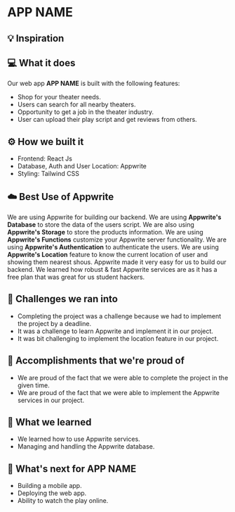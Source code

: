 # APP NAME

## 💡 Inspiration

## 💻 What it does

Our web app **APP NAME** is built with the following features:
- Shop for your theater needs.
- Users can search for all nearby theaters.
- Opportunity to get a job in the theater industry.
- User can upload their play script and get reviews from others.

## ⚙️ How we built it

- Frontend: React Js
- Database, Auth and User Location: Appwrite
- Styling: Tailwind CSS

## ☁️ Best Use of Appwrite

We are using Appwrite for building our backend. We are using **Appwrite's Database** to store the data of the users script. We are also using **Appwrite's Storage** to store the products information. We are using **Appwrite's Functions** customize your Appwrite server functionality. We are using **Appwrite's Authentication** to authenticate the users. We are using **Appwrite's Location** feature to know the current location of user and showing them nearest shous. Appwrite made it very easy for us to build our backend. We learned how robust & fast Appwrite services are as it has a free plan that was great for us student hackers.

## 🧠 Challenges we ran into

- Completing the project was a challenge because we had to implement the project by a deadline.
- It was a challenge to learn Appwrite and implement it in our project.
- It was bit challenging to implement the location feature in our project.

## 🏅 Accomplishments that we're proud of

- We are proud of the fact that we were able to complete the project in the given time.
- We are proud of the fact that we were able to implement the Appwrite services in our project.

## 📖 What we learned

- We learned how to use Appwrite services.
- Managing and handling the Appwrite database.

## 🚀 What's next for APP NAME

- Building a mobile app.
- Deploying the web app.
- Ability to watch the play online.